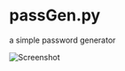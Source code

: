 # passGen.py
a simple password generator

![Screenshot](https://github.com/mustafauzun0/passGen.py/blob/master/screenshots/passGen.png)
